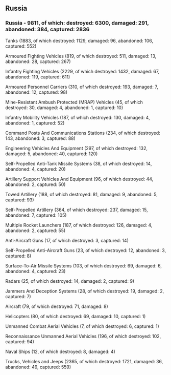 
 
 ## Russia
 
 ### Russia - 9811, of which: destroyed: 6300, damaged: 291, abandoned: 384, captured: 2836

 

 

 Tanks (1883, of which destroyed: 1129, damaged: 96, abandoned: 106, captured: 552)

 Armoured Fighting Vehicles (819, of which destroyed: 511, damaged: 13, abandoned: 28, captured: 267)

 Infantry Fighting Vehicles (2229, of which destroyed: 1432, damaged: 67, abandoned: 119, captured: 611)

 Armoured Personnel Carriers (310, of which destroyed: 193, damaged: 7, abandoned: 12, captured: 98)

 Mine-Resistant Ambush Protected (MRAP) Vehicles (45, of which destroyed: 30, damaged: 4, abandoned: 1, captured: 10)

 Infantry Mobility Vehicles (187, of which destroyed: 130, damaged: 4, abandoned: 1, captured: 52)

 Command Posts And Communications Stations (234, of which destroyed: 143, abandoned: 3, captured: 88)

 Engineering Vehicles And Equipment (297, of which destroyed: 132, damaged: 5, abandoned: 40, captured: 120)

 Self-Propelled Anti-Tank Missile Systems (38, of which destroyed: 14, abandoned: 4, captured: 20)

 Artillery Support Vehicles And Equipment (96, of which destroyed: 44, abandoned: 2, captured: 50)

 Towed Artillery (188, of which destroyed: 81, damaged: 9, abandoned: 5, captured: 93)

 Self-Propelled Artillery (364, of which destroyed: 237, damaged: 15, abandoned: 7, captured: 105)

 Multiple Rocket Launchers (187, of which destroyed: 126, damaged: 4, abandoned: 2, captured: 55)

 Anti-Aircraft Guns (17, of which destroyed: 3, captured: 14)

 Self-Propelled Anti-Aircraft Guns (23, of which destroyed: 12, abandoned: 3, captured: 8)

 Surface-To-Air Missile Systems (103, of which destroyed: 69, damaged: 6, abandoned: 4, captured: 23)

 Radars (25, of which destroyed: 14, damaged: 2, captured: 9)

 Jammers And Deception Systems (28, of which destroyed: 19, damaged: 2, captured: 7)

 Aircraft (79, of which destroyed: 71, damaged: 8)

 Helicopters (80, of which destroyed: 69, damaged: 10, captured: 1)

 Unmanned Combat Aerial Vehicles (7, of which destroyed: 6, captured: 1)

 Reconnaissance Unmanned Aerial Vehicles (196, of which destroyed: 102, captured: 94)

 Naval Ships (12, of which destroyed: 8, damaged: 4)

 Trucks, Vehicles and Jeeps (2365, of which destroyed: 1721, damaged: 36, abandoned: 49, captured: 559)

